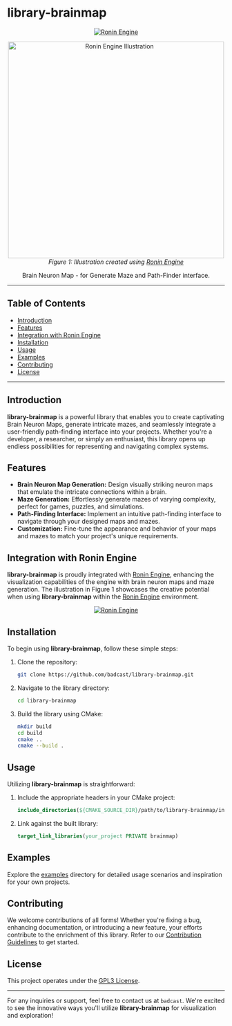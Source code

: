 # library-brainmap

<p align="center">
    <a href="https://github.com/badcast/ronin-engine">
        <img alt="Ronin Engine" src="https://img.shields.io/badge/Ronin%20Engine-Integrated-blueviolet">
    </a>
</p>

<p align="center">
    <img alt="Ronin Engine Illustration" src="images/preview.gif" width="500">
    <br>
    <em>Figure 1: Illustration created using <a href="https://github.com/badcast/ronin-engine">Ronin Engine</a></em>
</p>

<p align="center">
    Brain Neuron Map - for Generate Maze and Path-Finder interface.
</p>

---

## Table of Contents

- [Introduction](#introduction)
- [Features](#features)
- [Integration with Ronin Engine](#integration-with-ronin-engine)
- [Installation](#installation)
- [Usage](#usage)
- [Examples](#examples)
- [Contributing](#contributing)
- [License](#license)

---

## Introduction

**library-brainmap** is a powerful library that enables you to create captivating Brain Neuron Maps, generate intricate mazes, and seamlessly integrate a user-friendly path-finding interface into your projects. Whether you're a developer, a researcher, or simply an enthusiast, this library opens up endless possibilities for representing and navigating complex systems.

## Features

- **Brain Neuron Map Generation:** Design visually striking neuron maps that emulate the intricate connections within a brain.
- **Maze Generation:** Effortlessly generate mazes of varying complexity, perfect for games, puzzles, and simulations.
- **Path-Finding Interface:** Implement an intuitive path-finding interface to navigate through your designed maps and mazes.
- **Customization:** Fine-tune the appearance and behavior of your maps and mazes to match your project's unique requirements.

## Integration with Ronin Engine

**library-brainmap** is proudly integrated with [Ronin Engine](https://github.com/badcast/ronin-engine), enhancing the visualization capabilities of the engine with brain neuron maps and maze generation. The illustration in Figure 1 showcases the creative potential when using **library-brainmap** within the [Ronin Engine](https://github.com/badcast/ronin-engine) environment.

<p align="center">
    <a href="https://github.com/badcast/ronin-engine">
        <img alt="Ronin Engine" src="https://img.shields.io/badge/Ronin%20Engine-Integrated-blueviolet">
    </a>
</p>

## Installation

To begin using **library-brainmap**, follow these simple steps:

1. Clone the repository:
    ```bash
    git clone https://github.com/badcast/library-brainmap.git
    ```

2. Navigate to the library directory:
    ```bash
    cd library-brainmap
    ```

3. Build the library using CMake:
    ```bash
    mkdir build
    cd build
    cmake ..
    cmake --build .
    ```

## Usage

Utilizing **library-brainmap** is straightforward:

1. Include the appropriate headers in your CMake project:
    ```cmake
    include_directories(${CMAKE_SOURCE_DIR}/path/to/library-brainmap/include)
    ```

2. Link against the built library:
    ```cmake
    target_link_libraries(your_project PRIVATE brainmap)
    ```

## Examples

Explore the [examples](test/) directory for detailed usage scenarios and inspiration for your own projects.

## Contributing

We welcome contributions of all forms! Whether you're fixing a bug, enhancing documentation, or introducing a new feature, your efforts contribute to the enrichment of this library. Refer to our [Contribution Guidelines](CONTRIBUTING.md) to get started.

## License

This project operates under the [GPL3 License](LICENSE).

---

For any inquiries or support, feel free to contact us at `badcast`. We're excited to see the innovative ways you'll utilize **library-brainmap** for visualization and exploration!
